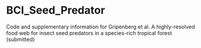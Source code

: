 # BCI_Seed_Predator

Code and supplementary information for Gripenberg et al. A highly-resolved food web for insect seed predators in a species-rich tropical forest (submitted)
